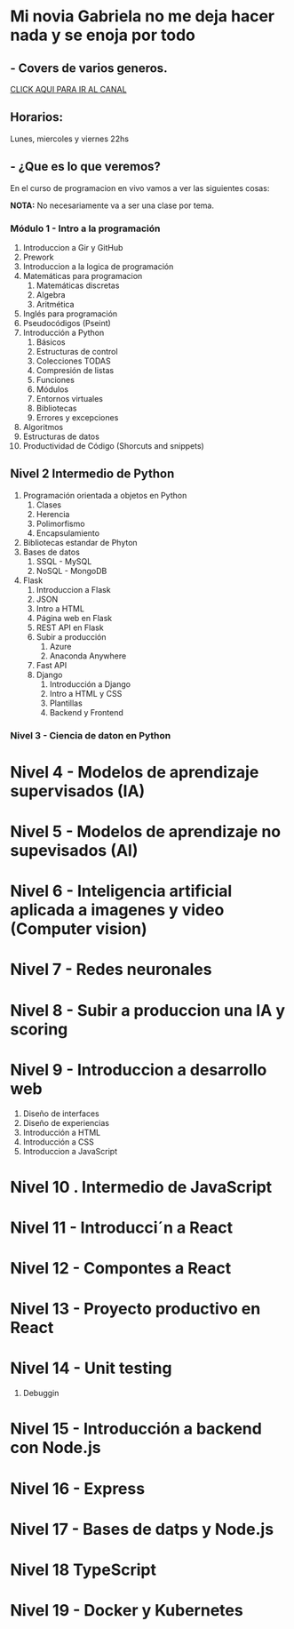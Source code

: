 # Mi novia Gabriela no me deja hacer nada y se enoja por todo
## - Covers de varios generos.

[CLICK AQUI PARA IR AL CANAL](https://www.youtube.com/channel/UCykAD0WWJoPoIPo6vQBTnSQ)

## Horarios:
Lunes, miercoles y viernes 22hs 


## - ¿Que es lo que veremos?

En el curso de programacion en vivo vamos a ver las siguientes cosas: 

**NOTA:** No necesariamente va a ser una clase por tema.

### Módulo 1 - Intro a la programación 
1. Introduccion a Gir y GitHub
2. Prework
3. Introduccion a la logica de programación
4. Matemáticas para programacion
   1. Matemáticas discretas
   2. Algebra
   3. Aritmética
5. Inglés para programación
6. Pseudocódigos (Pseint)
7. Introducción a Python 
   1. Básicos
   2. Estructuras de control
   3. Colecciones TODAS
   4. Compresión de listas
   5. Funciones
   6. Módulos
   7. Entornos virtuales
   8. Bibliotecas
   9. Errores y excepciones  
8. Algoritmos
9. Estructuras de datos 
10. Productividad de Código (Shorcuts and snippets)

## Nivel 2 Intermedio de Python
1. Programación orientada a objetos en Python 
   1. Clases
   2. Herencia
   3. Polimorfismo
   4. Encapsulamiento
2. Bibliotecas estandar de Phyton
3. Bases de datos
   1. SSQL - MySQL
   2. NoSQL - MongoDB
4. Flask
   1. Introduccion a Flask
   2. JSON
   3. Intro a HTML
   3. Página web en Flask
   4. REST API en Flask
   5. Subir a producción
      1. Azure
      2. Anaconda Anywhere
   6. Fast API
   7. Django
      1. Introducción a Django
      2. Intro a HTML y CSS
      2. Plantillas
      3. Backend y Frontend

### Nivel 3 - Ciencia de daton en Python

# Nivel 4 - Modelos de aprendizaje supervisados (IA)

# Nivel 5 - Modelos de aprendizaje no supevisados (AI) 

# Nivel 6 - Inteligencia artificial aplicada a imagenes y video (Computer vision)

# Nivel 7 - Redes neuronales

# Nivel 8 - Subir a produccion una IA y scoring

# Nivel 9 - Introduccion a desarrollo web

1. Diseño de interfaces 
2. Diseño de experiencias 
1. Introducción a HTML
2. Introducción a CSS
3. Introduccion a JavaScript

# Nivel 10 . Intermedio de JavaScript

# Nivel 11 - Introducci´n a React

# Nivel 12 - Compontes a React

# Nivel 13 - Proyecto productivo en React 

# Nivel 14 - Unit testing
  1. Debuggin

# Nivel 15 - Introducción a backend con Node.js

# Nivel 16 - Express

# Nivel 17 - Bases de datps y Node.js

# Nivel 18 TypeScript

# Nivel 19 - Docker y Kubernetes 
